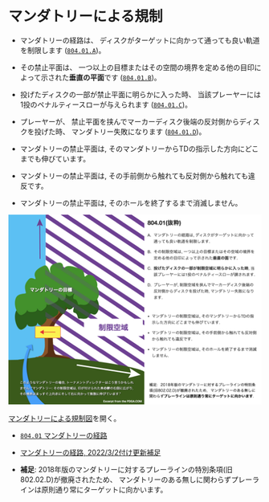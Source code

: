 # マンダトリーによる規制

* マンダトリーの経路は、
ディスクがターゲットに向かって通っても良い軌道を制限します
([`804.01.A`](80401))。

* その禁止平面は、
一つ以上の目標またはその空間の境界を定める他の目印によって示された**垂直の平面**です
([`804.01.B`](80401))。

* 投げたディスクの一部が禁止平面に明らかに入った時、
当該プレーヤーには1投のペナルティースローが与えられます
([`804.01.C`](80401))。

* プレーヤーが、
禁止平面を挟んでマーカーディスク後端の反対側からディスクを投げた時、
マンダトリー失敗になります
([`804.01.D`](80401))。

* マンダトリーの禁止平面は, そのマンダトリーからTDの指示した方向にどこまでも伸びています。

* マンダトリーの禁止平面は, その手前側から触れても反対側から触れても違反です。

* マンダトリーの禁止平面は, そのホールを終了するまで消滅しません。

![マンダトリーによる規制図](assets/img/mandatory.png)

[マンダトリーによる規制図](https://jpdga-shizuoka.github.io/rules/assets/img/mandatory.png)を開く。

* [`804.01` マンダトリーの経路](80401)
* [マンダトリーの経路, 2022/3/2付け更新補足](https://docs.google.com/presentation/d/e/2PACX-1vSiGej3PzUmYvI-gD5ylHzCo_ixT3W7UpntrLrqsZIOx-D4vW0lrYNmKDUuzqFqYXMyM4t_2wPDdwjV/pub?start=false&loop=false&delayms=3000)


* **補足**: 2018年版のマンダトリーに対するプレーラインの特別条項(旧802.02.D)が撤廃されたため、
マンダトリーのある無しに関わらずプレーラインは原則通り常にターゲットに向かいます。
